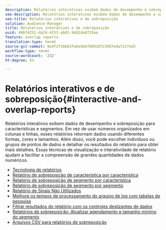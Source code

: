 ```yaml
---
description: Relatórios interativos exibem dados de desempenho e sobreposição para características e segmentos. Em vez de usar números organizados em colunas e linhas, esses relatórios retornam dados usando diferentes formas, cores e tamanhos. Além disso, você pode escolher indivíduos ou grupos de pontos de dados e detalhar os resultados do relatório para obter mais detalhes. Essas técnicas de visualização e interatividade de relatório ajudam a facilitar a compreensão de grandes quantidades de dados numéricos.
seo-description: Relatórios interativos exibem dados de desempenho e sobreposição para características e segmentos. Em vez de usar números organizados em colunas e linhas, esses relatórios retornam dados usando diferentes formas, cores e tamanhos. Além disso, você pode escolher indivíduos ou grupos de pontos de dados e detalhar os resultados do relatório para obter mais detalhes. Essas técnicas de visualização e interatividade de relatório ajudam a facilitar a compreensão de grandes quantidades de dados numéricos.
seo-title: Relatórios interativos e de sobreposição
solution: Audience Manager
title: Relatórios interativos e de sobreposição
uuid: 486f4251-da24-4253-ab01-9dd1da8715aa
feature: overlap reports
translation-type: tm+mt
source-git-commit: 9e4f2f26b83fe6e5b6f669107239d7edaf11fed3
workflow-type: tm+mt
source-wordcount: '252'
ht-degree: 5%

---
```



# Relatórios interativos e de sobreposição{#interactive-and-overlap-reports}

Relatórios interativos exibem dados de desempenho e sobreposição para características e segmentos. Em vez de usar números organizados em colunas e linhas, esses relatórios retornam dados usando diferentes formas, cores e tamanhos. Além disso, você pode escolher indivíduos ou grupos de pontos de dados e detalhar os resultados do relatório para obter mais detalhes. Essas técnicas de visualização e interatividade de relatório ajudam a facilitar a compreensão de grandes quantidades de dados numéricos.

+ [Tecnologia de relatórios](interactive-report-technology.md)
+ [Relatório de sobreposição de característica por característica](trait-trait-overlap-report.md)
+ [Relatório de sobreposição de segmento por característica](segment-trait-overlap-report.md)
+ [Relatório de sobreposição de segmento por segmento](segment-segment-overlap-report.md)
+ [Relatório de Sinais Não Utilizados](unused-signals.md)
+ [Melhore os tempos de processamento do arquivo de log com tabelas de pesquisa](lookup-tables.md)
+ [Filtrar resultados do relatório com os controles deslizantes de dados](data-sliders.md)
+ [Relatórios de sobreposição: Atualizar agendamento e tamanho mínimo do segmento](overlap-minimum-segment-size.md)
+ [Arquivos CSV para relatórios de sobreposição](overlap-csv-files.md)

<!-- 

c_dynamic_reports.xml

 -->
